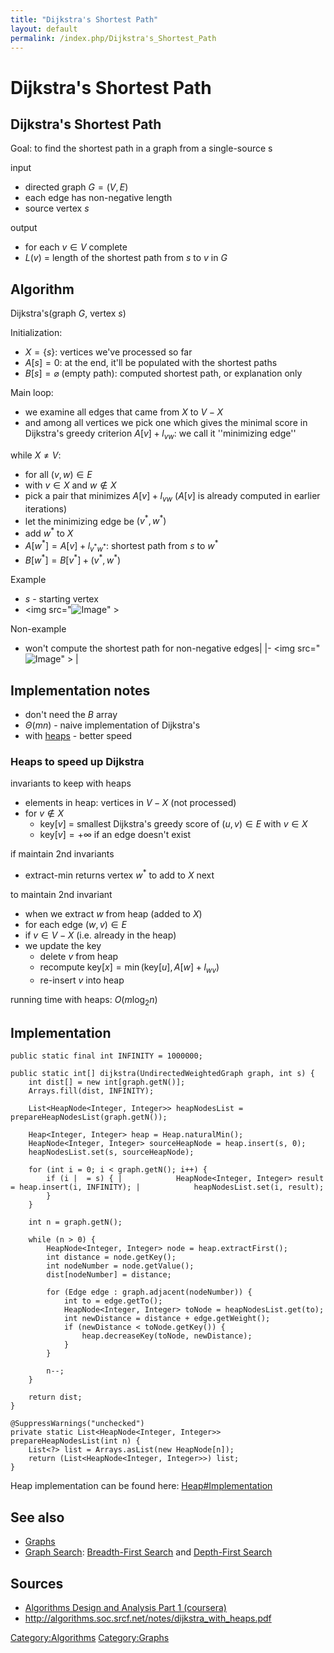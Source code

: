 ```yaml
---
title: "Dijkstra's Shortest Path"
layout: default
permalink: /index.php/Dijkstra's_Shortest_Path
---
```


# Dijkstra's Shortest Path

## Dijkstra's Shortest Path
Goal: to find the shortest path in a graph from a single-source s

input
- directed graph $G = (V, E)$
- each edge has non-negative length
- source vertex $s$

output
- for each $v \in V$ complete
- $L(v)$ = length of the shortest path from $s$ to $v$ in $G$

## Algorithm
Dijkstra's(graph $G$, vertex $s$)

Initialization:
- $X = \{s\}$: vertices we've processed so far
- $A[s] = 0$: at the end, it'll be populated with the shortest paths
- $B[s] = \varnothing$ (empty path): computed shortest path, or explanation only

Main loop: 
- we examine all edges that came from $X$ to $V - X$
- and among all vertices we pick one which gives the minimal score in Dijkstra's greedy criterion $A[v] + l_{vw}$: we call it ''minimizing edge''


while $X \neq V$:
- for all $(v, w) \in E$
- with $v \in X$ and $w \notin X$
- pick a pair that minimizes $A[v] + l_{vw}$ ($A[v]$ is already computed in earlier iterations)
- let the minimizing edge be $(v^*, w^*)$
- add $w^*$ to $X$
- $A[w^*] = A[v] + l_{v^*w^*}$: shortest path from $s$ to $w^*$
- $B[w^*] = B[v^*] + (v^*, w^*)$


Example 
- $s$ - starting vertex 
- <img src="<img src="https://raw.githubusercontent.com/alexeygrigorev/wiki-figures/master/legacy/2b7gkb7r01nl56v8o3l1pgpchd.png" alt="Image">" \>


Non-example 
- won't compute the shortest path for non-negative edges|   |- <img src="<img src="https://raw.githubusercontent.com/alexeygrigorev/wiki-figures/master/legacy/1ivblqfc6cju4p352nbq9mmad2.png" alt="Image">" \> |

## Implementation notes
- don't need the $B$ array
- $\Theta(mn)$ - naive implementation of Dijkstra's
- with [heaps](Heap) - better speed

### Heaps to speed up Dijkstra
invariants to keep with heaps
- elements in heap: vertices in $V - X$ (not processed)
- for $v \notin X$
  - $\text{key}[v]$ = smallest Dijkstra's greedy score of $(u, v) \in E$ with $v \in X$
  - $\text{key}[v] = +\infty$ if an edge doesn't exist

if maintain 2nd invariants
- extract-min returns vertex $w^*$ to add to $X$ next

to maintain 2nd invariant
- when we extract $w$ from heap (added to $X$)
- for each edge $(w, v) \in E$
- if $v \in V - X$ (i.e. already in the heap)
- we update the key
  - delete $v$ from heap
  - recompute $\text{key}[x] = \min(\text{key}[u], A[w] + l_{wv})$
  - re-insert $v$ into heap


running time with heaps: $O(m \log_2 n)$


## Implementation
```text only
public static final int INFINITY = 1000000;

public static int[] dijkstra(UndirectedWeightedGraph graph, int s) {
    int dist[] = new int[graph.getN()];
    Arrays.fill(dist, INFINITY);

    List<HeapNode<Integer, Integer>> heapNodesList = prepareHeapNodesList(graph.getN());

    Heap<Integer, Integer> heap = Heap.naturalMin();
    HeapNode<Integer, Integer> sourceHeapNode = heap.insert(s, 0);
    heapNodesList.set(s, sourceHeapNode);

    for (int i = 0; i < graph.getN(); i++) {
        if (i |  = s) { |            HeapNode<Integer, Integer> result = heap.insert(i, INFINITY); |            heapNodesList.set(i, result);
        }
    }

    int n = graph.getN();

    while (n > 0) {
        HeapNode<Integer, Integer> node = heap.extractFirst();
        int distance = node.getKey();
        int nodeNumber = node.getValue();
        dist[nodeNumber] = distance;

        for (Edge edge : graph.adjacent(nodeNumber)) {
            int to = edge.getTo();
            HeapNode<Integer, Integer> toNode = heapNodesList.get(to);
            int newDistance = distance + edge.getWeight();
            if (newDistance < toNode.getKey()) {
                heap.decreaseKey(toNode, newDistance);
            }
        }

        n--;
    }

    return dist;
}

@SuppressWarnings("unchecked")
private static List<HeapNode<Integer, Integer>> prepareHeapNodesList(int n) {
    List<?> list = Arrays.asList(new HeapNode[n]);
    return (List<HeapNode<Integer, Integer>>) list;
}
```

Heap implementation can be found here: [Heap#Implementation](Heap#Implementation)


## See also
- [Graphs](Graphs)
- [Graph Search](Graph_Search): [Breadth-First Search](Breadth-First_Search) and [Depth-First Search](Depth-First_Search)


## Sources
- [Algorithms Design and Analysis Part 1 (coursera)](Algorithms_Design_and_Analysis_Part_1_(coursera))
- http://algorithms.soc.srcf.net/notes/dijkstra_with_heaps.pdf

[Category:Algorithms](Category_Algorithms)
[Category:Graphs](Category_Graphs)